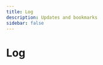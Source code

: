 ```yaml
---
title: Log
description: Updates and bookmarks
sidebar: false
---
```


<script setup>
import { computed } from 'vue'
import LogFeed from '../.vitepress/theme/components/log/LogFeed.vue'
import { useData } from 'vitepress'

// Get the log entries data from theme config
const { theme } = useData();
const logEntries = computed(() => theme.value.logEntries || [])
</script>

# Log

<div class="log-intro">

</div>

<LogFeed :entries="logEntries" />

<style scoped>
.log-intro {
  margin: 1.5rem 0 3rem;
  font-size: 1.1rem;
  color: var(--vp-c-text-2);
  max-width: 800px;
}
</style>